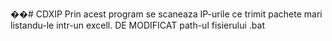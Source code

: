 ��#   C D X I P 
 Prin acest program se scaneaza IP-urile ce trimit pachete mari listandu-le intr-un excell.
DE MODIFICAT path-ul fisierului .bat
 
